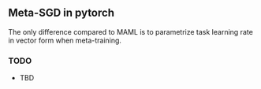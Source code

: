 ## Meta-SGD in pytorch

The only difference compared to MAML is to parametrize task learning rate in vector form when meta-training.

### TODO
- TBD